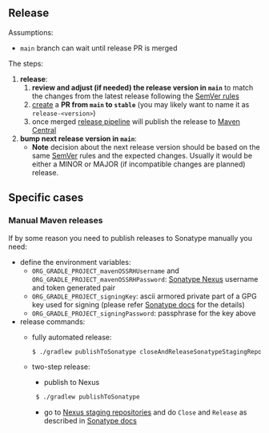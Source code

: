 ## Release

Assumptions:

*   `main` branch can wait until release PR is merged

The steps:

1.  **release**:
    1.  **review and adjust (if needed) the release version in `main`** to match the changes from the latest release following the [SemVer rules](https://semver.org/#summary)
    2.  [create](https://github.com/sicpa-dlab/peer-did-jvm/compare/stable...main) a **PR from `main` to `stable`** (you may likely want to name it as `release-<version>`)
    3.  once merged [release pipeline](https://github.com/sicpa-dlab/peer-did-jvm/actions/workflows/release.yml) will publish the release to [Maven Central](https://s01.oss.sonatype.org/content/repositories/releases/org/didcommx/peerdid/)
2.  **bump next release version in `main`**:
    *   **Note** decision about the next release version should be based on the same [SemVer](https://semver.org/) rules and the expected changes. Usually it would be either a MINOR or MAJOR (if incompatible changes are planned) release.

## Specific cases

### Manual Maven releases

If by some reason you need to publish releases to Sonatype manually you need:

*   define the environment variables:
    *   `ORG_GRADLE_PROJECT_mavenOSSRHUsername` and `ORG_GRADLE_PROJECT_mavenOSSRHPassword`: [Sonatype Nexus](https://s01.oss.sonatype.org) username and token generated pair
    *   `ORG_GRADLE_PROJECT_signingKey`: ascii armored private part of a GPG key used for signing (please refer [Sonatype docs](https://central.sonatype.org/publish/requirements/gpg/) for the details)
    *   `ORG_GRADLE_PROJECT_signingPassword`: passphrase for the key above
*   release commands:
    *   fully automated release:

        ```bash
        $ ./gradlew publishToSonatype closeAndReleaseSonatypeStagingRepository
        ```
    *   two-step release:

        *   publish to Nexus

        ```bash
         $ ./gradlew publishToSonatype
        ```

        *   go to [Nexus staging  repositories](https://oss.sonatype.org/#stagingRepositories) and do `Close` and `Release` as described in [Sonatype docs](https://help.sonatype.com/repomanager2/staging-releases/managing-staging-repositories)

